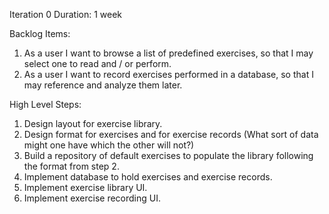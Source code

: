 Iteration 0
Duration: 1 week

Backlog Items:
1. As a user I want to browse a list of predefined exercises, so that I may select one to read and / or perform.
7. As a user I want to record exercises performed in a database, so that I may reference and analyze them later.

High Level Steps:
1. Design layout for exercise library.
2. Design format for exercises and for exercise records (What sort of data might one have which the other will not?)
3. Build a repository of default exercises to populate the library following the format from step 2.
4. Implement database to hold exercises and exercise records.
5. Implement exercise library UI.
6. Implement exercise recording UI.